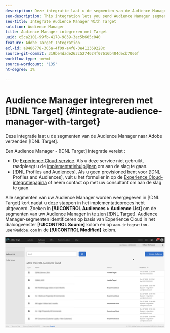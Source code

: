 ```yaml
---
description: Deze integratie laat u de segmenten van de Audience Manager naar Doel verzenden.
seo-description: This integration lets you send Audience Manager segments to Target.
seo-title: Integrate Audience Manager With Target
solution: Audience Manager
title: Audience Manager integreren met Target
uuid: c5ca2101-99fb-4178-9839-3ec5b605c040
feature: Adobe Target Integration
exl-id: a8486778-305a-4f09-a4f8-0e412369228c
source-git-commit: 319be4dade263c5274624f07616b404decb7066f
workflow-type: tm+mt
source-wordcount: '135'
ht-degree: 3%

---
```


# Audience Manager integreren met [!DNL Target] {#integrate-audience-manager-with-target}

Deze integratie laat u de segmenten van de Audience Manager naar Adobe verzenden [!DNL Target].

Een Audience Manager - [!DNL Target] integratie vereist :

* De [Experience Cloud-service](https://experienceleague.adobe.com/docs/id-service/using/home.html). Als u deze service niet gebruikt, raadpleegt u de [implementatiehulplijnen](https://experienceleague.adobe.com/docs/id-service/using/implementation/implementation-guides.html) om aan de slag te gaan.
* [!DNL Profiles and Audiences]. Als u geen provisioned bent voor [!DNL Profiles and Audiences], vult u het formulier in op de [Experience Cloud-integratiepagina](https://adobe.allegiancetech.com/cgi-bin/qwebcorporate.dll?idx=X8SVES) of neem contact op met uw consultant om aan de slag te gaan.

Alle segmenten van uw Audience Manager worden weergegeven in [!DNL Target] kort nadat u deze stappen in het implementatieproces hebt uitgevoerd. Zoeken in **[!UICONTROL Audiences > Audience List]** om de segmenten van uw Audience Manager in te zien [!DNL Target]. Audience Manager-segmenten identificeren op basis van Experience Cloud in het dialoogvenster **[!UICONTROL Source]** kolom en op `aam-integration-user@adobe.com` in de **[!UICONTROL Modified]** kolom.

![](../assets/target.png)
